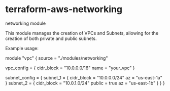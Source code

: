 # terraform-aws-networking
networking module


This module manages the creation of VPCs and Subnets, allowing for the creation of both private and public subnets.

Example usage:

module "vpc" {
  source = "./modules/networking"

  vpc_config = {
    cidr_block = "10.0.0.0/16"
    name       = "your_vpc"
  }

  subnet_config = {
    subnet_1 = {
      cidr_block = "10.0.0.0/24"
      az         = "us-east-1a"
    }
    subnet_2 = {
      cidr_block = "10.0.1.0/24"
      public     = true
      az         = "us-east-1b"
    }
  }
}